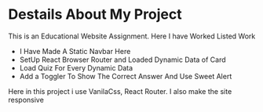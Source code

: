 # Destails About My Project

 This is an Educational Website Assignment. Here I have Worked Listed Work
 * I Have Made A Static Navbar Here
 * SetUp React Browser Router and Loaded Dynamic Data of Card
 * Load Quiz For Every Dynamic Data
 * Add a Toggler To Show The Correct Answer And Use Sweet Alert

 Here in this project i use VanilaCss, React Router. I also make the site responsive